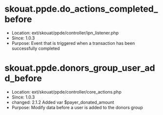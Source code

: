 skouat.ppde.do_actions_completed_before
===
* Location: ext/skouat/ppde/controller/ipn_listener.php
* Since: 1.0.3
* Purpose: Event that is triggered when a transaction has been successfully completed

skouat.ppde.donors_group_user_add_before
===
* Location: ext/skouat/ppde/controller/core_actions.php
* Since: 1.0.3
* changed: 2.1.2 Added var $payer_donated_amount
* Purpose: Modify data before a user is added to the donors group
